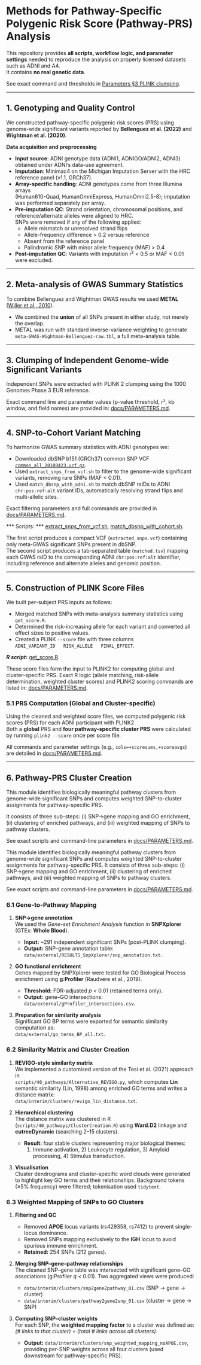 # Methods for Pathway-Specific Polygenic Risk Score (Pathway-PRS) Analysis

This repository provides **all scripts, workflow logic, and parameter settings** needed to reproduce
the analysis on properly licensed datasets such as ADNI and A4.  
It contains **no real genetic data**.

See exact command and thresholds in [Parameters §3 PLINK clumping](PARAMETERS.md#3-plink-clumping).

---

## 1. Genotyping and Quality Control

We constructed pathway-specific polygenic risk scores (PRS) using genome-wide significant
variants reported by **Bellenguez et al. (2022)** and **Wightman et al. (2020)**.

**Data acquisition and preprocessing**

- **Input source**: ADNI genotype data (ADNI1, ADNIGO/ADNI2, ADNI3) obtained under ADNI’s data-use agreement.
- **Imputation**: Minimac4 on the Michigan Imputation Server with the HRC reference panel (v1.1, GRCh37).
- **Array-specific handling**: ADNI genotypes come from three Illumina arrays  
  (Human610-Quad, HumanOmniExpress, HumanOmni2.5-8); imputation was performed separately per array.
- **Pre-imputation QC**: Strand orientation, chromosomal positions, and reference/alternate alleles
  were aligned to HRC.  
  SNPs were removed if any of the following applied:
  - Allele mismatch or unresolved strand flips
  - Allele-frequency difference > 0.2 versus reference
  - Absent from the reference panel
  - Palindromic SNP with minor allele frequency (MAF) > 0.4
- **Post-imputation QC**: Variants with imputation r² < 0.5 or MAF < 0.01 were excluded.

---

## 2. Meta-analysis of GWAS Summary Statistics

To combine Bellenguez and Wightman GWAS results we used **METAL**
([Willer et al., 2010](https://genome.sph.umich.edu/wiki/METAL)).

- We combined the **union** of all SNPs present in either study, not merely the overlap.
- METAL was run with standard inverse-variance weighting to generate
  `meta-GWAS-Wightman-Bellenguez-raw.tbl`, a full meta-analysis table.
  
---
## 3. Clumping of Independent Genome-wide Significant Variants

Independent SNPs were extracted with PLINK 2 clumping using the 1000 Genomes Phase 3 EUR reference.

Exact command line and parameter values (p-value threshold, r², kb window, and field names)
are provided in: [docs/PARAMETERS.md](PARAMETERS.md#3-clumping-of-independent-genome-wide-significant-variants).
  
---

## 4. SNP-to-Cohort Variant Matching
To harmonize GWAS summary statistics with ADNI genotypes we:

- Downloaded dbSNP b151 (GRCh37) common SNP VCF  
  [`common_all_20180423.vcf.gz`](https://ftp.ncbi.nih.gov/snp/organisms/human_9606_b151_GRCh37p13/VCF/common_all_20180423.vcf.gz).
- Used `extract_snps_from_vcf.sh` to filter to the genome-wide significant variants, removing rare SNPs (MAF < 0.01).
- Used `match_dbsnp_with_adni.sh` to match dbSNP rsIDs to ADNI `chr:pos:ref:alt` variant IDs, automatically resolving strand flips and multi-allelic sites.

Exact filtering parameters and full commands are provided in  
[docs/PARAMETERS.md](PARAMETERS.md#4-snp-to-cohort-variant-matching).

*** Scripts: ***
[extract_snps_from_vcf.sh](../scripts/20_match/extract_snps_from_vcf.sh),
[match_dbsnp_with_cohort.sh](../scripts/20_match/match_dbsnp_with_cohort.sh).

The first script produces a compact VCF (`extracted_snps.vcf`) containing only meta-GWAS significant SNPs present in dbSNP.  
The second script produces a tab-separated table (`matched.tsv`) mapping each GWAS rsID to the corresponding ADNI `chr:pos:ref:alt` identifier, including reference and alternate alleles and genomic position.

---

## 5. Construction of PLINK Score Files

We built per-subject PRS inputs as follows:

- Merged matched SNPs with meta-analysis summary statistics using `get_score.R`.
- Determined the risk-increasing allele for each variant and converted all effect sizes to positive values.
- Created a PLINK `--score` file with three columns  
  `ADNI_VARIANT_ID   RISK_ALLELE   FINAL_EFFECT`.

***R script:*** [get_score.R](../scripts/30_scores/get_score.R).

These score files form the input to PLINK2 for computing global and cluster-specific PRS. Exact R logic (allele matching, risk-allele determination, weighted cluster scores) and PLINK2 scoring commands are listed in: [docs/PARAMETERS.md](PARAMETERS.md#5-construction-of-plink-score-files).

### 5.1 PRS Computation (Global and Cluster-specific)

Using the cleaned and weighted score files, we computed polygenic risk scores (PRS)
for each ADNI participant with PLINK2.  
Both a **global** PRS and **four pathway-specific cluster PRS** were calculated by
running `plink2 --score` once per score file.

All commands and parameter settings (e.g., `cols=+scoresums,+scoreavgs`)
are detailed in [docs/PARAMETERS.md](PARAMETERS.md#51-plink-score-calculation-global-and-cluster-specific).

---

## 6. Pathway-PRS Cluster Creation
This module identifies biologically meaningful pathway clusters from genome-wide significant SNPs and computes weighted SNP-to-cluster assignments for pathway-specific PRS.

It consists of three sub-steps: (i) SNP->gene mapping and GO enrichment, (ii) clustering of enriched pathways, and (iii) weighted mapping of SNPs to pathway clusters.

See exact scripts and command-line parameters in
[docs/PARAMETERS.md](PARAMETERS.md#6-pathway-prs-cluster-creation).

This module identifies biologically meaningful pathway clusters from genome-wide significant SNPs and computes weighted SNP-to-cluster assignments for pathway-specific PRS. It consists of three sub-steps: (i) SNP→gene mapping and GO enrichment, (ii) clustering of enriched pathways, and (iii) weighted mapping of SNPs to pathway clusters.

See exact scripts and command-line parameters in
[docs/PARAMETERS.md](PARAMETERS.md#6-pathway-prs-cluster-creation).


### 6.1 Gene-to-Pathway Mapping

1. **SNP→gene annotation**  
   We used the *Gene-set Enrichment Analysis* function in **SNPXplorer** (GTEx: **Whole Blood**).  
   - **Input:** ~291 independent significant SNPs (post-PLINK clumping).  
   - **Output:** SNP–gene annotation table: `data/external/RESULTS_SnpXplorer/snp_annotation.txt`.

2. **GO functional enrichment**  
   Genes mapped by SNPXplorer were tested for GO Biological Process enrichment using **g:Profiler** (Raudvere et al., 2019).  
   - **Threshold:** FDR-adjusted *p* < 0.01 (retained terms only).  
   - **Output:** gene–GO intersections: `data/external/gProfiler_intersections.csv`.

3. **Preparation for similarity analysis**  
   Significant GO BP terms were exported for semantic similarity computation as:  
   `data/external/go_terms_BP_all.txt`.


### 6.2 Similarity Matrix and Cluster Creation

1. **REVIGO-style similarity matrix**  
   We implemented a customised version of the Tesi et al. (2021) approach in  
   `scripts/40_pathways/Alternative_REVIGO.py`, which computes **Lin** semantic similarity (Lin, 1998) among enriched GO terms and writes a distance matrix:  
   `data/interim/clusters/revigo_lin_distance.txt`.

2. **Hierarchical clustering**  
   The distance matrix was clustered in R (`scripts/40_pathways/ClusterCreation.R`) using **Ward.D2** linkage and **cutreeDynamic** (searching 2–15 clusters).  
   - **Result:** four stable clusters representing major biological themes:  
     1) Immune activation, 2) Leukocyte regulation, 3) Amyloid processing, 4) Stimulus transduction.

3. **Visualisation**  
   Cluster dendrograms and cluster-specific word clouds were generated to highlight key GO terms and their relationships. Background tokens (≥5% frequency) were filtered; tokenisation used `tidytext`.


### 6.3 Weighted Mapping of SNPs to GO Clusters

1. **Filtering and QC**  
   - Removed **APOE** locus variants (rs429358, rs7412) to prevent single-locus dominance.  
   - Removed SNPs mapping exclusively to the **IGH** locus to avoid spurious immune enrichment.  
   - **Retained:** 254 SNPs (212 genes).

2. **Merging SNP–gene–pathway relationships**  
   The cleaned SNP–gene table was intersected with significant gene–GO associations (g:Profiler *q* < 0.01). Two aggregated views were produced:  
   - `data/interim/clusters/snp2gene2pathway_01.csv` (SNP → gene → cluster)  
   - `data/interim/clusters/pathway2gene2snp_01.csv` (cluster → gene → SNP)

3. **Computing SNP–cluster weights**  
   For each SNP, the **weighted mapping factor** to a cluster was defined as:  
   *(# links to that cluster) ÷ (total # links across all clusters)*.  
   - **Output:** `data/interim/clusters/snp_weighted_mapping_noAPOE.csv`, providing per-SNP weights across all four clusters (used downstream for pathway-specific PRS).